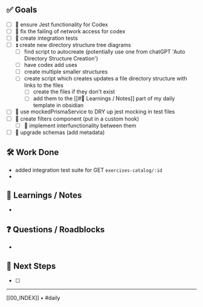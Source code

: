 ## ✅ Goals
- [ ] 🔺 ensure Jest functionality for Codex
- [ ] 🔺 fix the failing of network access for codex
- [ ] 🔺 create integration tests
- [ ] ⏫ create new directory structure tree diagrams
	- [ ] find script to autocreate (potentially use one from chatGPT 'Auto Directory Structure Creation')
	- [ ] have codex add uses 
	- [ ] create multiple smaller structures
	- [ ] create script which creates updates a file directory structure with links to the files 
		- [ ] create the files if they don't exist
		- [ ] add them to the [[#🧠 Learnings / Notes]] part of my daily template in obsidian
- [ ] 🔼 use mockedPrismaService to DRY up jest mocking in test files
- [ ] 🔽  create filters component (put in a custom hook)
	- [ ] 🔽 implement interfunctionality between them
- [ ] 🔽 upgrade schemas (add metadata)

## 🛠️ Work Done
- added integration test suite for GET `exercises-catalog/:id` 
- 

## 🧠 Learnings / Notes
- 

## ❓ Questions / Roadblocks
- 

## 🔁 Next Steps
- [ ] 

---
[[00_INDEX]] • #daily

